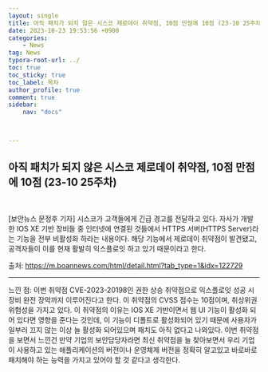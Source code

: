 ```yaml
---
layout: single
title: 아직 패치가 되지 않은 시스코 제로데이 취약점, 10점 만점에 10점 (23-10 25주차)
date: 2023-10-23 19:53:56 +0900
categories: 
    - News
tag: News
typora-root-url: ../
toc: true
toc_sticky: true
toc_label: 목차
author_profile: true
comment: true
sidebar:
    nav: "docs"



---
```




## 아직 패치가 되지 않은 시스코 제로데이 취약점, 10점 만점에 10점 (23-10 25주차)

<br>

[보안뉴스 문정후 기자] 시스코가 고객들에게 긴급 경고를 전달하고 있다. 자사가 개발한 IOS XE 기반 장비들 중 인터넷에 연결된 것들에서 HTTPS 서버(HTTPS Server)라는 기능을 전부 비활성화 하라는 내용이다. 해당 기능에서 제로데이 취약점이 발견됐고, 공격자들이 이를 현재 활발히 익스플로잇 하고 있기 때문이라고 한다.



출처:  https://m.boannews.com/html/detail.html?tab_type=1&idx=122729

***

느낀 점: 이번 취약점 CVE-2023-20198인 권한 상승 취약점으로 익스플로잇 성공 시 장비 완전 장악까지 이루어진다고 한다. 이 취약점의 CVSS 점수는 10점이며, 취상위권 위험성을 가지고 있다. 이 취약점의 이유는 IOS XE 기반이면서 웹 UI 기능이 활성화 되어 있다면 영향을 준다는 것인데, 이 기능이 디폴트로 활성화되어 있기 때문에 사용자가 일부러 끄지 않는 이상 늘 활성화 되어있으며 패치도 아직 없다고 나와있다. 이번 취약점을 보면서 느낀건 만약 기업의 보안담당자라면 최신 취약점을 늘 찾아보면서 우리 기업이 사용하고 있는 애플리케이션의 버전이나 운영체제 버전을 정확히 알고있고 바로바로 패치해야 하는 능력을 가지고 있어야 할 것 같다고 생각한다.